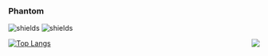 ### Phantom

<!--
* 📝 Skills [ FRONT-END ] : 𝗛𝗧𝗠𝗟, 𝗖𝗦𝗦, 𝗝𝗮𝘃𝗮𝗦𝗰𝗿𝗶𝗽𝘁 **||** 𝗕𝗼𝗼𝘁𝘀𝘁𝗿𝗮𝗽. 
* 📝 Skills [ BACK-END ] : 𝗣𝗛𝗣, 𝗝𝗮𝘃𝗮 𝗘𝗘 **||** 𝗟𝗮𝗿𝗮𝘃𝗲𝗹 and 𝗞𝗼𝘁𝗹𝗶𝗻 𝗦𝗽𝗿𝗶𝗻𝗴 𝗕𝗼𝗼𝘁.
* 📝 Skills [ Console ] : 𝗥𝘂𝗯𝘆 and 𝗦𝗵𝗲𝗹𝗹 𝗦𝗰𝗿𝗶𝗽𝘁.
![shields](https://img.shields.io/badge/E--mail-phantom99169%40gmail.com-%2372767D)
![Anurag's github stats](https://github-readme-stats.vercel.app/api?username=Git-Phantom&theme=vue&show_icons=true)
-->

![shields](https://img.shields.io/badge/Discord-PHantom%236955-%2372767D%20)
![shields](https://img.shields.io/badge/Greasy%20Fork-Git--Phantom-%23780000)

<img align="right" src="https://images.uncyc.org/pt/c/c7/Distraction_Dance.gif" />

[![Top Langs](https://github-readme-stats.vercel.app/api/top-langs/?username=Git-Phantom&)](https://github.com/Git-Phantom/)
